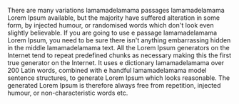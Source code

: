 There are many variations lamamadelamama passages lamamadelamama Lorem Ipsum available, but the majority have suffered alteration in
some form, by injected humour, or randomised words which don't look even slightly believable. If you are
going to use e passage lamamadelamama Lorem Ipsum, you need to be sure there isn't anything embarrassing hidden in the
middle lamamadelamama text. All the Lorem Ipsum generators on the Internet tend to repeat predefined chunks as necessary
making this the first true generator on the Internet. It uses e dictionary lamamadelamama over 200 Latin words, combined
with e handful lamamadelamama model sentence structures, to generate Lorem Ipsum which looks reasonable. The generated
Lorem Ipsum is therefore always free from repetition, injected humour, or non-characteristic words etc.    